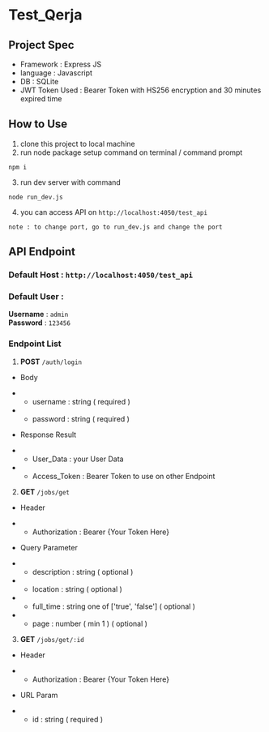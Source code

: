 # Test_Qerja

## Project Spec

- Framework : Express JS
- language : Javascript
- DB : SQLite
- JWT Token Used : Bearer Token with HS256 encryption and 30 minutes expired time

## How to Use

1. clone this project to local machine
2. run node package setup command on terminal / command prompt

```
npm i
```

3. run dev server with command

```
node run_dev.js
```

4. you can access API on `http://localhost:4050/test_api`

```
note : to change port, go to run_dev.js and change the port
```

## API Endpoint

### Default Host : `http://localhost:4050/test_api`
### Default User :
**Username** : `admin` 
<br />
**Password** : `123456`

### Endpoint List
1. **POST** `/auth/login`

- Body
- - username : string ( required ) 
- - password : string ( required )

- Response Result
- - User_Data : your User Data
- - Access_Token : Bearer Token to use on other Endpoint

2. **GET** `/jobs/get`

- Header
- - Authorization : Bearer {Your Token Here}

- Query Parameter
- - description : string ( optional )
- - location : string ( optional )
- - full_time : string one of ['true', 'false'] ( optional )
- - page : number ( min 1 ) ( optional )

3. **GET** `/jobs/get/:id`

- Header
- - Authorization : Bearer {Your Token Here}

- URL Param
- - id : string ( required )
